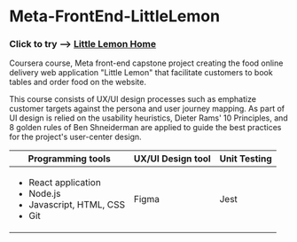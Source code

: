 # Meta-FrontEnd-LittleLemon
### Click to try --> [Little Lemon Home](https://sumittabungsud.github.io/meta-frontend-littlelemon/)
Coursera course, Meta front-end capstone project creating the food online delivery web application "Little Lemon" that facilitate customers to book tables and order food on the website.

This course consists of UX/UI design processes such as emphatize customer targets against the persona and user journey mapping. As part of UI design is relied on the usability heuristics, Dieter Rams' 10 Principles, and 8 golden rules of Ben Shneiderman are applied to guide the best practices for the project's user-center design.

|Programming tools|UX/UI Design tool|Unit Testing|
|---              |---              |---         |
|<ul><li>React application</li><li>Node.js</li><li>Javascript, HTML, CSS</li><li>Git</li></ul>|Figma|Jest|
<br>



